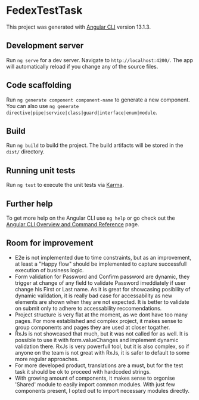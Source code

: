 # FedexTestTask

This project was generated with [Angular CLI](https://github.com/angular/angular-cli) version 13.1.3.

## Development server

Run `ng serve` for a dev server. Navigate to `http://localhost:4200/`. The app will automatically reload if you change any of the source files.

## Code scaffolding

Run `ng generate component component-name` to generate a new component. You can also use `ng generate directive|pipe|service|class|guard|interface|enum|module`.

## Build

Run `ng build` to build the project. The build artifacts will be stored in the `dist/` directory.

## Running unit tests

Run `ng test` to execute the unit tests via [Karma](https://karma-runner.github.io).

## Further help

To get more help on the Angular CLI use `ng help` or go check out the [Angular CLI Overview and Command Reference](https://angular.io/cli) page.

## Room for improvement

- E2e is not implemented due to time constraints, but as an improvement, at least a "Happy flow" should be implemented to capture successfull execution of business logic.
- Form validation for Password and Confirm password are dynamic, they trigger at change of any field to validate Password imeddiately if user change his First or Last name. As it is great for showcasing posibility of dynamic validation, it is really bad case for accessability as new elements are shown when they are not expected. It is better to validate on submit only to adhere to accessability reccomendations.
- Project structure is very flat at the moment, as we dont have too many pages. For more established and complex project, it makes sense to group components and pages they are used at closer togather.
- RxJs is not showcased that much, but it was not called for as well. It is possible to use it with form.valueChanges and implement dynamic validation there. RxJs is very powerfull tool, but it is also complex, so if anyone on the team is not great with RxJs, it is safer to default to some more regular approaches.
- For more developed product, translations are a must, but for the test task it should be ok to proceed with hardcoded strings.
- With growing amount of components, it makes sense to orgonise 'Shared' module to easily import common modules. With just few components present, I opted out to import necessary modules directly.
